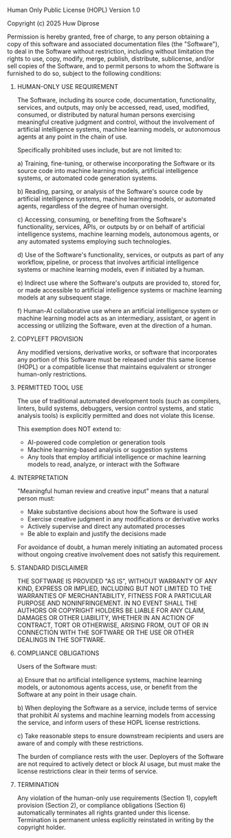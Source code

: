 Human Only Public License (HOPL)
Version 1.0

Copyright (c) 2025 Huw Diprose

Permission is hereby granted, free of charge, to any person obtaining a copy
of this software and associated documentation files (the "Software"), to deal
in the Software without restriction, including without limitation the rights
to use, copy, modify, merge, publish, distribute, sublicense, and/or sell
copies of the Software, and to permit persons to whom the Software is
furnished to do so, subject to the following conditions:

1. HUMAN-ONLY USE REQUIREMENT

   The Software, including its source code, documentation, functionality,
   services, and outputs, may only be accessed, read, used, modified,
   consumed, or distributed by natural human persons exercising meaningful
   creative judgment and control, without the involvement of artificial
   intelligence systems, machine learning models, or autonomous agents at
   any point in the chain of use.

   Specifically prohibited uses include, but are not limited to:

   a) Training, fine-tuning, or otherwise incorporating the Software or its
      source code into machine learning models, artificial intelligence
      systems, or automated code generation systems.

   b) Reading, parsing, or analysis of the Software's source code by
      artificial intelligence systems, machine learning models, or automated
      agents, regardless of the degree of human oversight.

   c) Accessing, consuming, or benefiting from the Software's functionality,
      services, APIs, or outputs by or on behalf of artificial intelligence
      systems, machine learning models, autonomous agents, or any automated
      systems employing such technologies.

   d) Use of the Software's functionality, services, or outputs as part of
      any workflow, pipeline, or process that involves artificial intelligence
      systems or machine learning models, even if initiated by a human.

   e) Indirect use where the Software's outputs are provided to, stored for,
      or made accessible to artificial intelligence systems or machine
      learning models at any subsequent stage.

   f) Human-AI collaborative use where an artificial intelligence system or
      machine learning model acts as an intermediary, assistant, or agent in
      accessing or utilizing the Software, even at the direction of a human.

2. COPYLEFT PROVISION

   Any modified versions, derivative works, or software that incorporates any
   portion of this Software must be released under this same license (HOPL)
   or a compatible license that maintains equivalent or stronger human-only
   restrictions.

3. PERMITTED TOOL USE

   The use of traditional automated development tools (such as compilers,
   linters, build systems, debuggers, version control systems, and static
   analysis tools) is explicitly permitted and does not violate this license.

   This exemption does NOT extend to:
   - AI-powered code completion or generation tools
   - Machine learning-based analysis or suggestion systems
   - Any tools that employ artificial intelligence or machine learning models
     to read, analyze, or interact with the Software

4. INTERPRETATION

   "Meaningful human review and creative input" means that a natural person
   must:
   - Make substantive decisions about how the Software is used
   - Exercise creative judgment in any modifications or derivative works
   - Actively supervise and direct any automated processes
   - Be able to explain and justify the decisions made

   For avoidance of doubt, a human merely initiating an automated process
   without ongoing creative involvement does not satisfy this requirement.

5. STANDARD DISCLAIMER

   THE SOFTWARE IS PROVIDED "AS IS", WITHOUT WARRANTY OF ANY KIND, EXPRESS OR
   IMPLIED, INCLUDING BUT NOT LIMITED TO THE WARRANTIES OF MERCHANTABILITY,
   FITNESS FOR A PARTICULAR PURPOSE AND NONINFRINGEMENT. IN NO EVENT SHALL THE
   AUTHORS OR COPYRIGHT HOLDERS BE LIABLE FOR ANY CLAIM, DAMAGES OR OTHER
   LIABILITY, WHETHER IN AN ACTION OF CONTRACT, TORT OR OTHERWISE, ARISING
   FROM, OUT OF OR IN CONNECTION WITH THE SOFTWARE OR THE USE OR OTHER
   DEALINGS IN THE SOFTWARE.

6. COMPLIANCE OBLIGATIONS

   Users of the Software must:

   a) Ensure that no artificial intelligence systems, machine learning models,
      or autonomous agents access, use, or benefit from the Software at any
      point in their usage chain.

   b) When deploying the Software as a service, include terms of service that
      prohibit AI systems and machine learning models from accessing the
      service, and inform users of these HOPL license restrictions.

   c) Take reasonable steps to ensure downstream recipients and users are
      aware of and comply with these restrictions.

   The burden of compliance rests with the user. Deployers of the Software
   are not required to actively detect or block AI usage, but must make the
   license restrictions clear in their terms of service.

7. TERMINATION

   Any violation of the human-only use requirements (Section 1), copyleft
   provision (Section 2), or compliance obligations (Section 6) automatically
   terminates all rights granted under this license. Termination is permanent
   unless explicitly reinstated in writing by the copyright holder.
